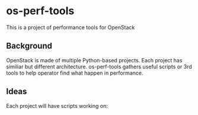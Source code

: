 # os-perf-tools
This is a project of performance tools for OpenStack

## Background
OpenStack is made of multiple Python-based projects. Each project has similiar but different architecture. os-perf-tools gathers useful scripts or 3rd tools to help operator find what happen in performance.

## Ideas
Each project will have scripts working on:
